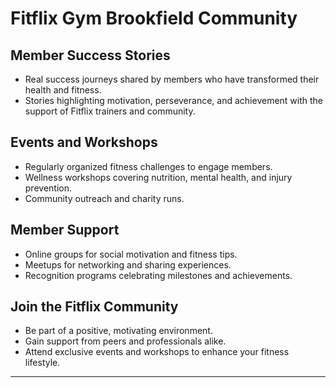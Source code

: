 # Fitflix Gym Brookfield Community

## Member Success Stories
- Real success journeys shared by members who have transformed their health and fitness.
- Stories highlighting motivation, perseverance, and achievement with the support of Fitflix trainers and community.

## Events and Workshops
- Regularly organized fitness challenges to engage members.
- Wellness workshops covering nutrition, mental health, and injury prevention.
- Community outreach and charity runs.

## Member Support
- Online groups for social motivation and fitness tips.
- Meetups for networking and sharing experiences.
- Recognition programs celebrating milestones and achievements.

## Join the Fitflix Community
- Be part of a positive, motivating environment.
- Gain support from peers and professionals alike.
- Attend exclusive events and workshops to enhance your fitness lifestyle.

---
